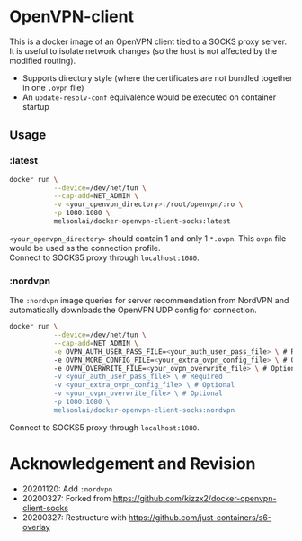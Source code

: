 # OpenVPN-client

This is a docker image of an OpenVPN client tied to a SOCKS proxy server. It is useful to isolate network changes (so the host is not affected by the modified routing). 

+ Supports directory style (where the certificates are not bundled together in one `.ovpn` file)
+ An `update-resolv-conf` equivalence would be executed on container startup

## Usage

### :latest

```bash
docker run \
           --device=/dev/net/tun \
           --cap-add=NET_ADMIN \
           -v <your_openvpn_directory>:/root/openvpn/:ro \
           -p 1080:1080 \
           melsonlai/docker-openvpn-client-socks:latest
```

`<your_openvpn_directory>` should contain 1 and only 1 `*.ovpn`. This `ovpn` file would be used as the connection profile.  
Connect to SOCKS5 proxy through `localhost:1080`.  

### :nordvpn

The `:nordvpn` image queries for server recommendation from NordVPN and automatically downloads the OpenVPN UDP config for connection. 

```bash
docker run \
           --device=/dev/net/tun \
           --cap-add=NET_ADMIN \
           -e OVPN_AUTH_USER_PASS_FILE=<your_auth_user_pass_file> \ # Required
           -e OVPN_MORE_CONFIG_FILE=<your_extra_ovpn_config_file> \ # Optional. An extra config file to be passed to openvpn
           -e OVPN_OVERWRITE_FILE=<your_ovpn_overwrite_file> \ # Optional. Disable the recommendation behavior and use the specified config for openvpn. Useful when NordVPN API can't be accessed
           -v <your_auth_user_pass_file> \ # Required
           -v <your_extra_ovpn_config_file> \ # Optional
           -v <your_ovpn_overwrite_file> \ # Optional
           -p 1080:1080 \
           melsonlai/docker-openvpn-client-socks:nordvpn
```

Connect to SOCKS5 proxy through `localhost:1080`.  


# Acknowledgement and Revision

+ 20201120: Add `:nordvpn`
+ 20200327: Forked from <https://github.com/kizzx2/docker-openvpn-client-socks>
+ 20200327: Restructure with <https://github.com/just-containers/s6-overlay>

